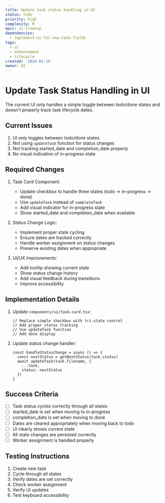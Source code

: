 ```yaml
---
title: Update task status handling in UI
status: todo
priority: high
complexity: M
epic: ui-cleanup
dependencies:
  - implement-ui-for-new-task-fields
tags:
  - ui
  - enhancement
  - lifecycle
created: '2024-01-16'
owner: AI
---
```


# Update Task Status Handling in UI

The current UI only handles a simple toggle between todo/done states and doesn't properly track task lifecycle dates.

## Current Issues
1. UI only toggles between todo/done states
2. Not using `updateTask` function for status changes
3. Not tracking started_date and completion_date properly
4. No visual indication of in-progress state

## Required Changes

1. Task Card Component:
   - Update checkbox to handle three states (todo → in-progress → done)
   - Use `updateTask` instead of `completeTask`
   - Add visual indicator for in-progress state
   - Show started_date and completion_date when available

2. Status Change Logic:
   - Implement proper state cycling
   - Ensure dates are tracked correctly
   - Handle worker assignment on status changes
   - Preserve existing dates when appropriate

3. UI/UX Improvements:
   - Add tooltip showing current state
   - Show status change history
   - Add visual feedback during transitions
   - Improve accessibility

## Implementation Details

1. Update `components/ui/task-card.tsx`:
   ```tsx
   // Replace simple checkbox with tri-state control
   // Add proper status tracking
   // Use updateTask function
   // Add date display
   ```

2. Update status change handler:
   ```tsx
   const handleStatusChange = async () => {
     const nextStatus = getNextStatus(task.status)
     await updateTask(task.filename, {
       ...task,
       status: nextStatus
     })
   }
   ```

## Success Criteria
- [ ] Task status cycles correctly through all states
- [ ] started_date is set when moving to in-progress
- [ ] completion_date is set when moving to done
- [ ] Dates are cleared appropriately when moving back to todo
- [ ] UI clearly shows current state
- [ ] All state changes are persisted correctly
- [ ] Worker assignment is handled properly

## Testing Instructions
1. Create new task
2. Cycle through all states
3. Verify dates are set correctly
4. Check worker assignment
5. Verify UI updates
6. Test keyboard accessibility 
